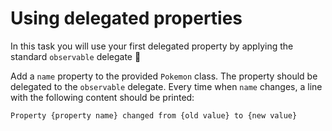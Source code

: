 # Using delegated properties
In this task you will use your first delegated property by applying the
standard `observable` delegate 🎉

Add a `name` property to the provided `Pokemon` class. The property should be delegated to the
`observable` delegate. Every time when `name` changes, a line with the following content
should be printed:

`Property {property name} changed from {old value} to {new value}`